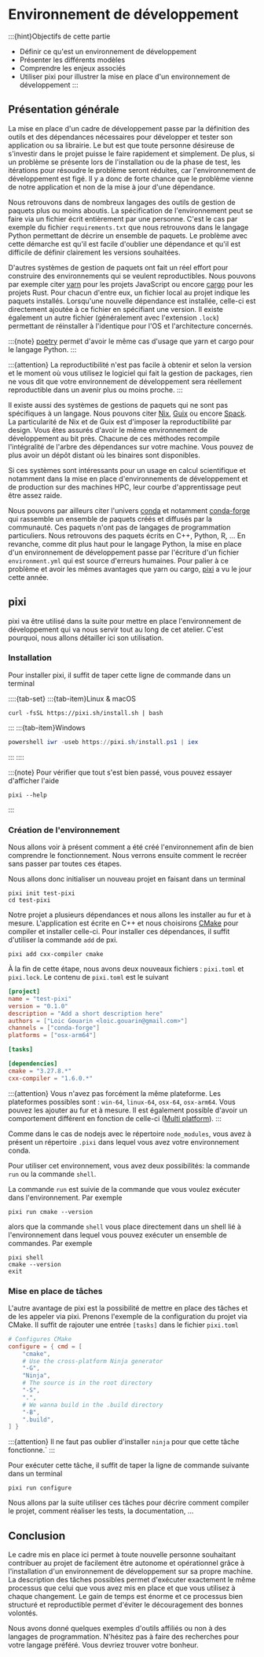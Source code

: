 # Environnement de développement

:::{hint}Objectifs de cette partie
- Définir ce qu'est un environnement de développement
- Présenter les différents modèles
- Comprendre les enjeux associés
- Utiliser pixi pour illustrer la mise en place d'un environnement de développement
:::

## Présentation générale

La mise en place d'un cadre de développement passe par la définition des outils et des dépendances nécessaires pour développer et tester son application ou sa librairie. Le but est que toute personne désireuse de s'investir dans le projet puisse le faire rapidement et simplement. De plus, si un problème se présente lors de l'installation ou de la phase de test, les itérations pour résoudre le problème seront réduites, car l'environnement de développement est figé. Il y a donc de forte chance que le problème vienne de notre application et non de la mise à jour d'une dépendance.

Nous retrouvons dans de nombreux langages des outils de gestion de paquets plus ou moins aboutis. La spécification de l'environnement peut se faire via un fichier écrit entièrement par une personne. C'est le cas par exemple du fichier `requirements.txt` que nous retrouvons dans le langage Python permettant de décrire un ensemble de paquets. Le problème avec cette démarche est qu'il est facile d'oublier une dépendance et qu'il est difficile de définir clairement les versions souhaitées.

D'autres systèmes de gestion de paquets ont fait un réel effort pour construire des environnements qui se veulent reproductibles. Nous pouvons par exemple citer [yarn](https://yarnpkg.com) pour les projets JavaScript ou encore [cargo](https://doc.rust-lang.org/cargo/) pour les projets Rust. Pour chacun d'entre eux, un fichier local au projet indique les paquets installés. Lorsqu'une nouvelle dépendance est installée, celle-ci est directement ajoutée à ce fichier en spécifiant une version. Il existe également un autre fichier (généralement avec l'extension `.lock`) permettant de réinstaller à l'identique pour l'OS et l'architecture concernés.

:::{note}
[poetry](https://python-poetry.org/) permet d'avoir le même cas d'usage que yarn et cargo pour le langage Python.
:::

:::{attention}
La reproductibilité n'est pas facile à obtenir et selon la version et le moment où vous utilisez le logiciel qui fait la gestion de packages, rien ne vous dit que votre environnement de développement sera réellement reproductible dans un avenir plus ou moins proche.
:::

Il existe aussi des systèmes de gestions de paquets qui ne sont pas spécifiques à un langage. Nous pouvons citer [Nix](https://nixos.org/), [Guix](https://guix.gnu.org/) ou encore [Spack](https://github.com/spack/spack). La particularité de Nix et de Guix est d'imposer la reproductibilité par design. Vous êtes assurés d'avoir le même environnement de développement au bit près. Chacune de ces méthodes recompile l'intégralité de l'arbre des dépendances sur votre machine. Vous pouvez de plus avoir un dépôt distant où les binaires sont disponibles.

Si ces systèmes sont intéressants pour un usage en calcul scientifique et notamment dans la mise en place d'environnements de développement et de production sur des machines HPC, leur courbe d'apprentissage peut être assez raide.

Nous pouvons par ailleurs citer l'univers [conda](https://docs.conda.io) et notamment [conda-forge](https://conda-forge.org/) qui rassemble un ensemble de paquets créés et diffusés par la communauté. Ces paquets n'ont pas de langages de programmation particuliers. Nous retrouvons des paquets écrits en C++, Python, R, ... En revanche, comme dit plus haut pour le langage Python, la mise en place d'un environnement de développement passe par l'écriture d'un fichier `environment.yml` qui est source d'erreurs humaines. Pour palier à ce problème et avoir les mêmes avantages que yarn ou cargo, [pixi](https://pixi.sh/) a vu le jour cette année.

## pixi

pixi va être utilisé dans la suite pour mettre en place l'environnement de développement qui va nous servir tout au long de cet atelier. C'est pourquoi, nous allons détailler ici son utilisation.

### Installation

Pour installer pixi, il suffit de taper cette ligne de commande dans un terminal

::::{tab-set}
:::{tab-item}Linux & macOS
```shell
curl -fsSL https://pixi.sh/install.sh | bash
```
:::
:::{tab-item}Windows
```powershell
powershell iwr -useb https://pixi.sh/install.ps1 | iex
```
:::
::::

:::{note}
Pour vérifier que tout s'est bien passé, vous pouvez essayer d'afficher l'aide

```shell
pixi --help
```

:::

### Création de l'environnement

Nous allons voir à présent comment a été créé l'environnement afin de bien comprendre le fonctionnement. Nous verrons ensuite comment le recréer sans passer par toutes ces étapes.

Nous allons donc initialiser un nouveau projet en faisant dans un terminal

```shell
pixi init test-pixi
cd test-pixi
```

Notre projet a plusieurs dépendances et nous allons les installer au fur et à mesure. L'application est écrite en C++ et nous choisirons [CMake](https://cmake.org/) pour compiler et installer celle-ci. Pour installer ces dépendances, il suffit d'utiliser la commande `add` de pxi.

```shell
pixi add cxx-compiler cmake
```

À la fin de cette étape, nous avons deux nouveaux fichiers : `pixi.toml` et `pixi.lock`. Le contenu de `pixi.toml` est le suivant

```toml
[project]
name = "test-pixi"
version = "0.1.0"
description = "Add a short description here"
authors = ["Loic Gouarin <loic.gouarin@gmail.com>"]
channels = ["conda-forge"]
platforms = ["osx-arm64"]

[tasks]

[dependencies]
cmake = "3.27.8.*"
cxx-compiler = "1.6.0.*"
```

:::{attention}
Vous n'avez pas forcément la même plateforme. Les plateformes possibles sont : `win-64`, `linux-64`, `osx-64`, `osx-arm64`. Vous pouvez les ajouter au fur et à mesure. Il est également possible d'avoir un comportement différent en fonction de celle-ci ([Multi platform](https://pixi.sh/advanced/multi_platform_configuration/)).
:::

Comme dans le cas de nodejs avec le répertoire `node_modules`, vous avez à présent un répertoire `.pixi` dans lequel vous avez votre environnement conda.

Pour utiliser cet environnement, vous avez deux possibilités: la commande `run` ou la commande `shell`.

La commande `run` est suivie de la commande que vous voulez exécuter dans l'environnement. Par exemple

```shell
pixi run cmake --version
```

alors que la commande `shell` vous place directement dans un shell lié à l'environnement dans lequel vous pouvez exécuter un ensemble de commandes. Par exemple

```shell
pixi shell
cmake --version
exit
```

### Mise en place de tâches

L'autre avantage de pixi est la possibilité de mettre en place des tâches et de les appeler via pixi. Prenons l'exemple de la configuration du projet via CMake. Il suffit de rajouter une entrée `[tasks]` dans le fichier `pixi.toml`

```toml
# Configures CMake
configure = { cmd = [
    "cmake",
    # Use the cross-platform Ninja generator
    "-G",
    "Ninja",
    # The source is in the root directory
    "-S",
    ".",
    # We wanna build in the .build directory
    "-B",
    ".build",
] }
```

:::{attention}
Il ne faut pas oublier d'installer `ninja` pour que cette tâche fonctionne.`
:::

Pour exécuter cette tâche, il suffit de taper la ligne de commande suivante dans un terminal

```shell
pixi run configure
```

Nous allons par la suite utiliser ces tâches pour décrire comment compiler le projet, comment réaliser les tests, la documentation, ...

## Conclusion

Le cadre mis en place ici permet à toute nouvelle personne souhaitant contribuer au projet de facilement être autonome et opérationnel grâce à l'installation d'un environnement de développement sur sa propre machine. La description des tâches possibles permet d'exécuter exactement le même processus que celui que vous avez mis en place et que vous utilisez à chaque changement. Le gain de temps est énorme et ce processus bien structuré et reproductible permet d'éviter le découragement des bonnes volontés.

Nous avons donné quelques exemples d'outils affiliés ou non à des langages de programmation. N'hésitez pas à faire des recherches pour votre langage préféré. Vous devriez trouver votre bonheur.